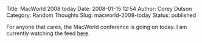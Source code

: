 Title: MacWorld 2008 today
Date: 2008-01-15 12:54
Author: Corey Dutson
Category: Random Thoughts
Slug: macworld-2008-today
Status: published

For anyone that cares, the MacWorld conference is going on today. I am
currently watching the feed
[here](http://www.macrumorslive.com/ "Mac Rumors Live").
